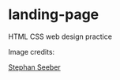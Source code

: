 # landing-page
HTML CSS web design practice


Image credits:

[Stephan Seeber](https://www.pexels.com/@stywo/)
